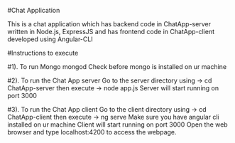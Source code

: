 #Chat Application

This is a chat application which has backend code in ChatApp-server written in Node.js, ExpressJS and has frontend code in ChatApp-client developed using Angular-CLI

#Instructions to execute

#1). To run Mongo
mongod
Check before mongo is installed on ur machine

#2). To run the Chat App server
Go to the server directory using ->
cd ChatApp-server
then execute ->
node app.js 
Server will start running on port 3000

#3). To run the Chat App client
Go to the client directory using ->
cd ChatApp-client
then execute ->
ng serve
Make sure you have angular cli installed on ur machine
Client will start running on port 3000
Open the web browser and type localhost:4200 to access the webpage.
